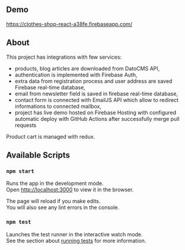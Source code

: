 ## Demo

https://clothes-shop-react-a38fe.firebaseapp.com/

## About

This project has integrations with few services:
- products, blog articles are downloaded from DatoCMS API,
- authentication is implemented with Firebase Auth,
- extra data from registration process and user address are saved Firebase real-time database,
- email from newsletter field is saved in firebase real-time database,
- contact form is connected with EmailJS API which allow to redirect informations to connected mailbox,
- project has live demo hosted on Firebase Hosting with configured automatic deploy with GitHub Actions after successfully merge pull requests

Product cart is managed with redux.

## Available Scripts

### `npm start`

Runs the app in the development mode.\
Open [http://localhost:3000](http://localhost:3000) to view it in the browser.

The page will reload if you make edits.\
You will also see any lint errors in the console.

### `npm test`

Launches the test runner in the interactive watch mode.\
See the section about [running tests](https://facebook.github.io/create-react-app/docs/running-tests) for more information.

